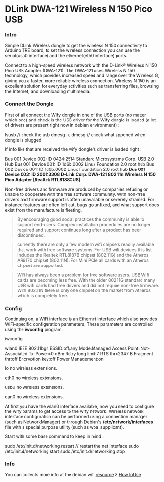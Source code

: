DLink DWA-121 Wireless N 150 Pico USB
=====================================

### Intro 

Simple DLink Wireless dongle to get the wireless N 150 connectivity to Arduino TRE board, to set the wireless connection you can use the
serial(usb0 interface) and the ethernet(eth0 interface) ports. 

Connect to a high-speed wireless network with the D-Link® Wireless N 150 Pico USB Adapter (DWA-121). The DWA-121 uses Wireless N 150 technology,
which provides increased speed and range over the Wireless G, giving you a faster, more reliable wireless connection. Wireless N 150 is an excellent
solution for everyday activities such as transferring files, browsing the Internet, and downloading multimedia.



### Connect the Dongle 

First of all connect the Wify dongle in one of the USB ports (no matter which one) and check is the USB driver for the Wify dongle is loaded (a lot of drivers are present right now in debian environment) : 

  lsusb               // check the usb 
  dmesg -c 
  dmesg               // check what appened when dongle is plugged 
  
If info like that are received the wify dongle's driver is loaded right : 

  Bus 001 Device 002: ID 0424:2514 Standard Microsystems Corp. USB 2.0 Hub
  Bus 001 Device 001: ID 1d6b:0002 Linux Foundation 2.0 root hub
  Bus 002 Device 001: ID 1d6b:0002 Linux Foundation 2.0 root hub
  **Bus 001 Device 003: ID 2001:3308 D-Link Corp. DWA-121 802.11n Wireless N 150 Pico Adapter [Realtek RTL8188CUS]**
  
Non-free drivers and firmware are produced by companies refusing or unable to cooperate with the free software community. With non-free drivers and firmware support is often unavailable or severely strained. For instance features are often left out, bugs go unfixed, and what support does exist from the manufacture is fleeting.

> By encouraging good social practices the community is able to support end-users. Complex installation procedures are no longer required and support continues long after a product has been discontinued.

> currently there are only a few modern wifi chipsets readily available that work with free software systems. For USB wifi devices this list includes the Realtek RTL8187B chipset (802.11G) and the Atheros AR9170 chipset (802.11N). For Mini PCIe all cards with an Atheros chipset are supported.

> Wifi has always been a problem for free software users. USB Wifi cards are becoming less free. With the older 802.11G standard many USB wifi cards had free drivers and did not require non-free firmware. With 802.11N there is only one chipset on the market from Atheros which is completely free.

### Config

Continuing on, a WiFi interface is an Ethernet interface which also provides WiFi-specific configuration parameters. These parameters are controlled using the **iwconfig** program.

  iwconfig 
  
  wlan0     IEEE 802.11bgn  ESSID:off/any  Mode:Managed  Access Point: Not-Associated   Tx-Power=0 dBm  Retry  long limit:7   RTS thr=2347 B   Fragment thr:off Encryption key:off Power Management:on
  
  lo        no wireless extensions.

  eth0      no wireless extensions.

  usb0      no wireless extensions.

  can0      no wireless extensions.
  
  
At first you have the wlan0 interface available, now you need to configure the wify params to get access to the wify network. Wireless network interface configuration can be performed using a connection manager (such as NetworkManager) or through Debian's **/etc/network/interfaces** file with a special purpose utility (such as wpa_supplicant). 

Start with some base command to keep in mind : 

  sudo /etc/init.d/networking restart   // restart the net interface
  sudo /etc/init.d/networking start
  sudo /etc/init.d/networking stop

  



### Info

You can collects more info at the debian wifi [resource][1] & [HowToUse][2]

[1]: https://wiki.debian.org/WiFi
[2]: https://wiki.debian.org/WiFi/HowToUse
